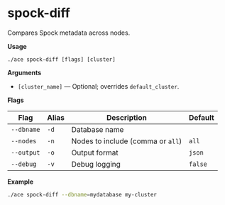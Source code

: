 # spock-diff

Compares Spock metadata across nodes.

**Usage**

```
./ace spock-diff [flags] [cluster]
```

**Arguments**

- `[cluster_name]` — Optional; overrides `default_cluster`.

**Flags**

| Flag | Alias | Description | Default |
|------|-------|-------------|---------|
| `--dbname` | `-d` | Database name |  |
| `--nodes` | `-n` | Nodes to include (comma or `all`) | `all` |
| `--output` | `-o` | Output format | `json` |
| `--debug` | `-v` | Debug logging | `false` |

**Example**

```sh
./ace spock-diff --dbname=mydatabase my-cluster
```
